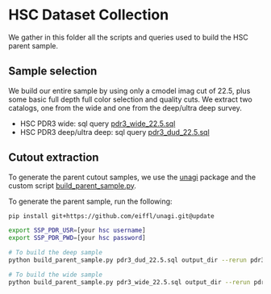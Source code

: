 # HSC Dataset Collection 

We gather in this folder all the scripts and queries used to build the HSC parent sample.

## Sample selection

We build our entire sample by using only a cmodel imag cut of 22.5, plus some basic full depth full color selection and quality cuts. We extract two catalogs, one from the wide and one from the deep/ultra deep survey.

- HSC PDR3 wide: sql query [pdr3_wide_22.5.sql](pdr3_wide_22.5.sql)
- HSC PDR3 deep/ultra deep: sql query [pdr3_dud_22.5.sql](pdr3_dud_22.5.sql)

## Cutout extraction

To generate the parent cutout samples, we use the [unagi](https://github.com/dr-guangtou/unagi) package and the custom script [build_parent_sample.py](build_parent_sample.py).

To generate the parent sample, run the following:
```bash
pip install git+https://github.com/eiffl/unagi.git@update

export SSP_PDR_USR=[your hsc username]
export SSP_PDR_PWD=[your hsc password]

# To build the deep sample
python build_parent_sample.py pdr3_dud_22.5.sql output_dir --rerun pdr3_dud_rev

# To build the wide sample
python build_parent_sample.py pdr3_wide_22.5.sql output_dir --rerun pdr3_wide
```
